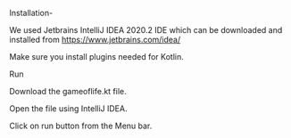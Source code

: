 Installation- 

We used Jetbrains IntelliJ IDEA 2020.2 IDE which can be downloaded and installed from <https://www.jetbrains.com/idea/> 

Make sure you install plugins needed for Kotlin.

Run 

Download the gameoflife.kt file. 

Open the file using IntelliJ IDEA. 

Click on run button from the Menu bar.
